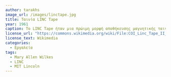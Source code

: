 ```yaml
---
author: tarakhs
image_url: /images/linctape.jpg
title: Ταινία LINC Tape
year: 1961
caption: Το LINC Tape ήταν μια πρώιμη μορφή αποθήκευσης μαγνητικής ταινίας για το LINC PC. Ήταν μια ταινία 8-track, με μήκος 2.400 πόδια και δυνατότητα αποθήκευσης έως και 25.000 χαρακτήρες 8-bit, όπου οι κύριες χρήσεις της ήταν η αποθήκευση προγραμμάτων & δεδομένων στον υπολογιστή, και η δημιουργία αντιγράφων ασφαλείας των προγραμμάτων και των δεδομένων που ήταν αποθηκευμένα.
license_url: "https://commons.wikimedia.org/wiki/File:COI_Linc_Tape_II_drive.jpg"
license_text: Wikimedia 
categories:
  - Εργαλεία
tags:
  - Mary Allen Wilkes
  - LINC
  - MIT Lincoln
---
```

